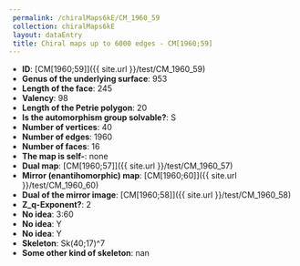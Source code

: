 ```yaml
--- 
 permalink: /chiralMaps6kE/CM_1960_59 
 collection: chiralMaps6kE
 layout: dataEntry
 title: Chiral maps up to 6000 edges - CM[1960;59]
---
```


- **ID**: [CM[1960;59]]({{ site.url }}/test/CM_1960_59)
- **Genus of the underlying surface**: 953
- **Length of the face**: 245
- **Valency**: 98
- **Length of the Petrie polygon**: 20
- **Is the automorphism group solvable?**: S
- **Number of vertices**: 40
- **Number of edges**: 1960
- **Number of faces**: 16
- **The map is self-**: none
- **Dual map**: [CM[1960;57]]({{ site.url }}/test/CM_1960_57)
- **Mirror (enantihomorphic) map**: [CM[1960;60]]({{ site.url }}/test/CM_1960_60)
- **Dual of the mirror image**: [CM[1960;58]]({{ site.url }}/test/CM_1960_58)
- **Z_q-Exponent?**: 2
- **No idea**:  3:60
- **No idea**: Y
- **No idea**: Y
- **Skeleton**: Sk(40;17)^7
- **Some other kind of skeleton**: nan
